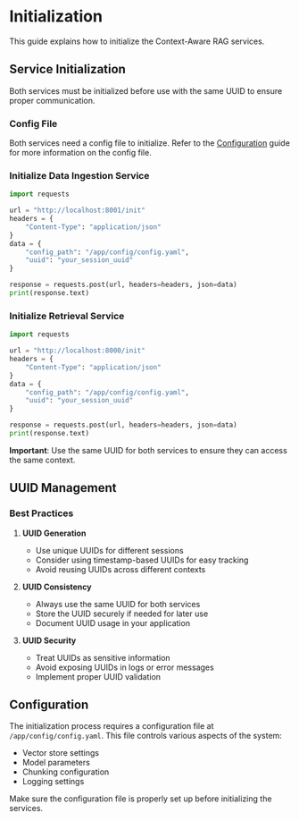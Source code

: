 <!--
SPDX-FileCopyrightText: Copyright (c) 2025 NVIDIA CORPORATION & AFFILIATES. All rights reserved.
SPDX-License-Identifier: Apache-2.0
 *
Licensed under the Apache License, Version 2.0 (the "License");
you may not use this file except in compliance with the License.
You may obtain a copy of the License at
 *
http://www.apache.org/licenses/LICENSE-2.0
 *
Unless required by applicable law or agreed to in writing, software
distributed under the License is distributed on an "AS IS" BASIS,
WITHOUT WARRANTIES OR CONDITIONS OF ANY KIND, either express or implied.
See the License for the specific language governing permissions and
limitations under the License.
-->

# Initialization

This guide explains how to initialize the Context-Aware RAG services.

## Service Initialization

Both services must be initialized before use with the same UUID to ensure proper communication.

### Config File

Both services need a config file to initialize. Refer to the [Configuration](../../intro/setup.md) guide for more information on the config file.

### Initialize Data Ingestion Service

```python
import requests

url = "http://localhost:8001/init"
headers = {
    "Content-Type": "application/json"
}
data = {
    "config_path": "/app/config/config.yaml",
    "uuid": "your_session_uuid"
}

response = requests.post(url, headers=headers, json=data)
print(response.text)
```

### Initialize Retrieval Service

```python
import requests

url = "http://localhost:8000/init"
headers = {
    "Content-Type": "application/json"
}
data = {
    "config_path": "/app/config/config.yaml",
    "uuid": "your_session_uuid"
}

response = requests.post(url, headers=headers, json=data)
print(response.text)
```

**Important**: Use the same UUID for both services to ensure they can access the same context.

## UUID Management

### Best Practices

1. **UUID Generation**
   - Use unique UUIDs for different sessions
   - Consider using timestamp-based UUIDs for easy tracking
   - Avoid reusing UUIDs across different contexts

2. **UUID Consistency**
   - Always use the same UUID for both services
   - Store the UUID securely if needed for later use
   - Document UUID usage in your application

3. **UUID Security**
   - Treat UUIDs as sensitive information
   - Avoid exposing UUIDs in logs or error messages
   - Implement proper UUID validation

## Configuration

The initialization process requires a configuration file at `/app/config/config.yaml`. This file controls various aspects of the system:

- Vector store settings
- Model parameters
- Chunking configuration
- Logging settings

Make sure the configuration file is properly set up before initializing the services.
